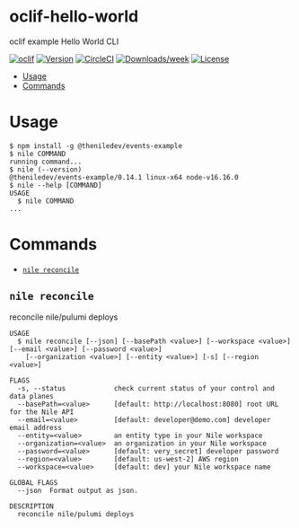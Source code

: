 oclif-hello-world
=================

oclif example Hello World CLI

[![oclif](https://img.shields.io/badge/cli-oclif-brightgreen.svg)](https://oclif.io)
[![Version](https://img.shields.io/npm/v/oclif-hello-world.svg)](https://npmjs.org/package/oclif-hello-world)
[![CircleCI](https://circleci.com/gh/oclif/hello-world/tree/main.svg?style=shield)](https://circleci.com/gh/oclif/hello-world/tree/main)
[![Downloads/week](https://img.shields.io/npm/dw/oclif-hello-world.svg)](https://npmjs.org/package/oclif-hello-world)
[![License](https://img.shields.io/npm/l/oclif-hello-world.svg)](https://github.com/oclif/hello-world/blob/main/package.json)

<!-- toc -->
* [Usage](#usage)
* [Commands](#commands)
<!-- tocstop -->
# Usage
<!-- usage -->
```sh-session
$ npm install -g @theniledev/events-example
$ nile COMMAND
running command...
$ nile (--version)
@theniledev/events-example/0.14.1 linux-x64 node-v16.16.0
$ nile --help [COMMAND]
USAGE
  $ nile COMMAND
...
```
<!-- usagestop -->
# Commands
<!-- commands -->
* [`nile reconcile`](#nile-reconcile)

## `nile reconcile`

reconcile nile/pulumi deploys

```
USAGE
  $ nile reconcile [--json] [--basePath <value>] [--workspace <value>] [--email <value>] [--password <value>]
    [--organization <value>] [--entity <value>] [-s] [--region <value>]

FLAGS
  -s, --status            check current status of your control and data planes
  --basePath=<value>      [default: http://localhost:8080] root URL for the Nile API
  --email=<value>         [default: developer@demo.com] developer email address
  --entity=<value>        an entity type in your Nile workspace
  --organization=<value>  an organization in your Nile workspace
  --password=<value>      [default: very_secret] developer password
  --region=<value>        [default: us-west-2] AWS region
  --workspace=<value>     [default: dev] your Nile workspace name

GLOBAL FLAGS
  --json  Format output as json.

DESCRIPTION
  reconcile nile/pulumi deploys
```
<!-- commandsstop -->
